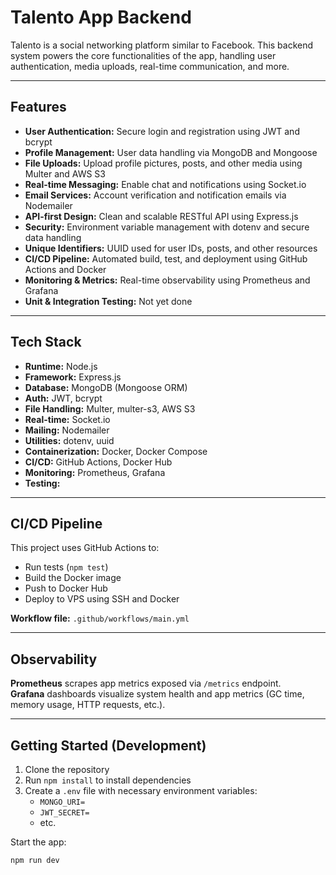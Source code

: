 # Talento App Backend

Talento is a social networking platform similar to Facebook. This backend system powers the core functionalities of the app, handling user authentication, media uploads, real-time communication, and more.

---

## Features

- **User Authentication:** Secure login and registration using JWT and bcrypt
- **Profile Management:** User data handling via MongoDB and Mongoose
- **File Uploads:** Upload profile pictures, posts, and other media using Multer and AWS S3
- **Real-time Messaging:** Enable chat and notifications using Socket.io
- **Email Services:** Account verification and notification emails via Nodemailer
- **API-first Design:** Clean and scalable RESTful API using Express.js
- **Security:** Environment variable management with dotenv and secure data handling
- **Unique Identifiers:** UUID used for user IDs, posts, and other resources
- **CI/CD Pipeline:** Automated build, test, and deployment using GitHub Actions and Docker
- **Monitoring & Metrics:** Real-time observability using Prometheus and Grafana
- **Unit & Integration Testing:** Not yet done

---

## Tech Stack

- **Runtime:** Node.js
- **Framework:** Express.js
- **Database:** MongoDB (Mongoose ORM)
- **Auth:** JWT, bcrypt
- **File Handling:** Multer, multer-s3, AWS S3
- **Real-time:** Socket.io
- **Mailing:** Nodemailer
- **Utilities:** dotenv, uuid
- **Containerization:** Docker, Docker Compose
- **CI/CD:** GitHub Actions, Docker Hub
- **Monitoring:** Prometheus, Grafana
- **Testing:**

---

## CI/CD Pipeline

This project uses GitHub Actions to:

- Run tests (`npm test`)
- Build the Docker image
- Push to Docker Hub
- Deploy to VPS using SSH and Docker

**Workflow file:** `.github/workflows/main.yml`

---

## Observability

**Prometheus** scrapes app metrics exposed via `/metrics` endpoint.  
**Grafana** dashboards visualize system health and app metrics (GC time, memory usage, HTTP requests, etc.).

---

## Getting Started (Development)

1. Clone the repository
2. Run `npm install` to install dependencies
3. Create a `.env` file with necessary environment variables:
   - `MONGO_URI=`
   - `JWT_SECRET=`
   - etc.

Start the app:
   ```bash
   npm run dev
